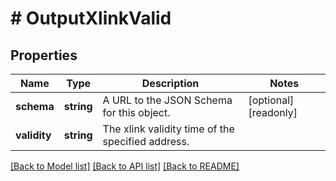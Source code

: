 # # OutputXlinkValid

## Properties

Name | Type | Description | Notes
------------ | ------------- | ------------- | -------------
**schema** | **string** | A URL to the JSON Schema for this object. | [optional] [readonly]
**validity** | **string** | The xlink validity time of the specified address. |

[[Back to Model list]](../../README.md#models) [[Back to API list]](../../README.md#endpoints) [[Back to README]](../../README.md)
